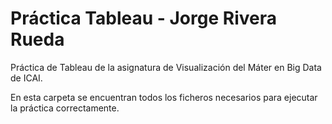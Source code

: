 # Práctica Tableau - Jorge Rivera Rueda

Práctica de Tableau de la asignatura de Visualización del Máter en Big Data de ICAI.

En esta carpeta se encuentran todos los ficheros necesarios para ejecutar la práctica correctamente.
